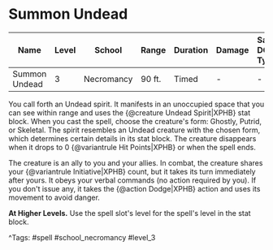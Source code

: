 # Summon Undead

| Name | Level | School | Range | Duration | Damage | Save DC & Type |
|------|-------|--------|-------|----------|--------|----------------|
| Summon Undead | 3 | Necromancy | 90 ft. | Timed | - | - |

You call forth an Undead spirit. It manifests in an unoccupied space that you can see within range and uses the {@creature Undead Spirit|XPHB} stat block. When you cast the spell, choose the creature's form: Ghostly, Putrid, or Skeletal. The spirit resembles an Undead creature with the chosen form, which determines certain details in its stat block. The creature disappears when it drops to 0 {@variantrule Hit Points|XPHB} or when the spell ends.

The creature is an ally to you and your allies. In combat, the creature shares your {@variantrule Initiative|XPHB} count, but it takes its turn immediately after yours. It obeys your verbal commands (no action required by you). If you don't issue any, it takes the {@action Dodge|XPHB} action and uses its movement to avoid danger.

**At Higher Levels.** Use the spell slot's level for the spell's level in the stat block.

^Tags: #spell #school_necromancy #level_3